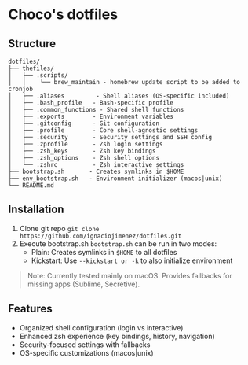 # Choco's dotfiles

## Structure
```
dotfiles/
├── thefiles/
│   ├── .scripts/
│   │    └── brew_maintain - homebrew update script to be added to cronjob
│   ├── .aliases         - Shell aliases (OS-specific included)
│   ├── .bash_profile   - Bash-specific profile
│   ├── .common_functions - Shared shell functions
│   ├── .exports        - Environment variables
│   ├── .gitconfig      - Git configuration
│   ├── .profile        - Core shell-agnostic settings
│   ├── .security       - Security settings and SSH config
│   ├── .zprofile       - Zsh login settings
│   ├── .zsh_keys       - Zsh key bindings
│   ├── .zsh_options    - Zsh shell options
│   └── .zshrc          - Zsh interactive settings
├── bootstrap.sh       - Creates symlinks in $HOME
├── env_bootstrap.sh   - Environment initializer (macos|unix)
└── README.md
```

## Installation
1. Clone git repo
`git clone https://github.com/ignaciojimenez/dotfiles.git`
2. Execute bootstrap.sh 
 `bootstrap.sh` can be run in two modes:
   - Plain: Creates symlinks in `$HOME` to all dotfiles
   - Kickstart: Use `--kickstart or -k` to also initialize environment

> Note: Currently tested mainly on macOS. Provides fallbacks for missing apps (Sublime, Secretive).

## Features
- Organized shell configuration (login vs interactive)
- Enhanced zsh experience (key bindings, history, navigation)
- Security-focused settings with fallbacks
- OS-specific customizations (macos|unix)